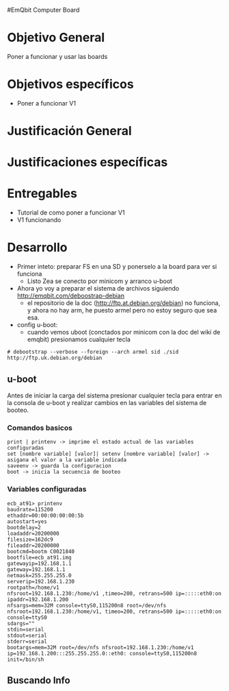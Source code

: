 #EmQbit Computer Board

# Objetivo General #
Poner a funcionar y usar las boards

# Objetivos específicos #
  * Poner a funcionar V1

# Justificación General #

# Justificaciones específicas #

# Entregables #
  * Tutorial de como poner a funcionar V1
  * V1 funcionando

# Desarrollo #
  * Primer inteto: preparar FS en una SD y ponerselo a la board para ver si funciona
    * Listo Zea se conecto por minicom y arranco u-boot
  * Ahora yo voy a preparar el sistema de archivos siguiendo http://emqbit.com/deboostrap-debian
    * el repositorio de la doc (http://ftp.at.debian.org/debian) no funciona, y ahora no hay arm, he puesto armel pero no estoy seguro que sea esa.
  * config u-boot:
    * cuando vemos uboot (conctados por minicom con la doc del wiki de emqbit) presionamos cualquier tecla

```
# debootstrap --verbose --foreign --arch armel sid ./sid   http://ftp.uk.debian.org/debian
```

## u-boot ##
Antes de iniciar la carga del sistema presionar cualquier tecla para entrar en la consola de u-boot y realizar cambios en las variables del sistema de booteo.

### Comandos basicos ###
```
print | printenv -> imprime el estado actual de las variables configuradas
set [nombre variable] [valor]| setenv [nombre variable] [valor] -> asigana el valor a la variable indicada
saveenv -> guarda la configuracion
boot -> inicia la secuencia de booteo
```

### Variables configuradas ###

```
ecb_at91> printenv
baudrate=115200
ethaddr=00:00:00:00:00:5b
autostart=yes
bootdelay=2
loadaddr=20200000
filesize=162dc9
fileaddr=20200000
bootcmd=bootm C0021840
bootfile=ecb_at91.img
gatewayip=192.168.1.1
gateway=192.168.1.1
netmask=255.255.255.0
serverip=192.168.1.230
rootpath=/home/v1
nfsroot=192.168.1.230:/home/v1 ,timeo=200, retrans=500 ip=:::::eth0:on
ipaddr=192.168.1.200
nfsargs=mem=32M console=ttyS0,115200n8 root=/dev/nfs nfsroot=192.168.1.230:/home/v1, timeo=200, retrans=500 ip=:::::eth0:on
console=ttyS0
sdargs=""
stdin=serial
stdout=serial
stderr=serial
bootargs=mem=32M root=/dev/nfs nfsroot=192.168.1.230:/home/v1 ip=192.168.1.200:::255.255.255.0::eth0: console=ttyS0,115200n8 init=/bin/sh
```

## Buscando Info ##
